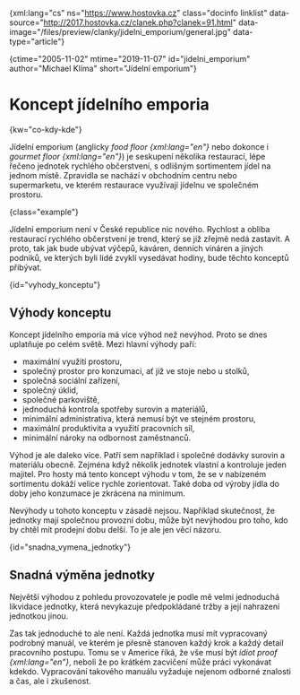 
{xml:lang="cs" ns="https://www.hostovka.cz" class="docinfo linklist" data-source="http://2017.hostovka.cz/clanek.php?clanek=91.html" data-image="/files/preview/clanky/jidelni_emporium/general.jpg" data-type="article"}

{ctime="2005-11-02" mtime="2019-11-07" id="jidelni_emporium" author="Michael Klíma" short="Jídelní emporium"}

# Koncept jídelního emporia

<!-- generated attribute kw by user_udpatekw.sh on 2020-04-21, do not edit -->

{kw="co-kdy-kde"}

Jídelní emporium (anglicky _food floor {xml:lang="en"}_ nebo dokonce i _gourmet floor {xml:lang="en"}_) je seskupení několika restaurací, lépe řečeno jednotek rychlého občerstvení, s odlišným sortimentem jídel na jednom místě. Zpravidla se nachází v obchodním centru nebo supermarketu, ve kterém restaurace využívají jídelnu ve společném prostoru.

{class="example"}

Jídelní emporium není v České republice nic nového. Rychlost a obliba restaurací rychlého občerstvení je trend, který se již zřejmě nedá zastavit. A proto, tak jak bude ubývat výčepů, kaváren, denních vináren a jiných podniků, ve kterých byli lidé zvyklí vysedávat hodiny, bude těchto konceptů přibývat.

{id="vyhody_konceptu"}

## Výhody konceptu

Koncept jídelního emporia má více výhod než nevýhod. Proto se dnes uplatňuje po celém světě. Mezi hlavní výhody paří:

  * maximální využití prostoru,
  * společný prostor pro konzumaci, ať již ve stoje nebo u stolků,
  * společná sociální zařízení,
  * společný úklid,
  * společné parkoviště,
  * jednoduchá kontrola spotřeby surovin a materiálů,
  * minimální administrativa, která nemusí být ve stejném prostoru,
  * maximální produktivita a využití pracovních sil,
  * minimální nároky na odbornost zaměstnanců.

Výhod je ale daleko více. Patří sem například i společné dodávky surovin a materiálu obecně. Zejména když několik jednotek vlastní a kontroluje jeden majitel. Pro hosty má tento koncept výhodu v tom, že se v nabízeném sortimentu dokáží velice rychle zorientovat. Také doba od výroby jídla do doby jeho konzumace je zkrácena na minimum.

Nevýhody u tohoto konceptu v zásadě nejsou. Například skutečnost, že jednotky mají společnou provozní dobu, může být nevýhodou pro toho, kdo by chtěl mít prodejní dobu delší. To je ale jen věcí názoru.

{id="snadna\_vymena\_jednotky"}

## Snadná výměna jednotky

Největší výhodou z pohledu provozovatele je podle mě velmi jednoduchá likvidace jednotky, která nevykazuje předpokládané tržby a její nahrazení jednotkou jinou.

Zas tak jednoduché to ale není. Každá jednotka musí mít vypracovaný podrobný manuál, ve kterém je přesně stanoven každý krok a každý detail pracovního postupu. Tomu se v Americe říká, že vše musí být _idiot proof {xml:lang="en"}_, neboli že po krátkém zacvičení může práci vykonávat kdekdo. Vypracování takového manuálu vyžaduje nejenom odborné znalosti a čas, ale i zkušenost.

